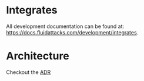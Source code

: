 <!--
SPDX-FileCopyrightText: 2022 Fluid Attacks <development@fluidattacks.com>

SPDX-License-Identifier: MPL-2.0
-->

# Integrates

All development documentation
can be found at:
<https://docs.fluidattacks.com/development/integrates>.

# Architecture

Checkout the [ADR](./arch/README.md)
